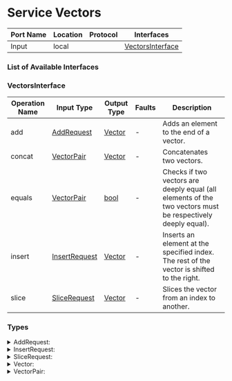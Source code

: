# Service Vectors

| Port Name | Location | Protocol | Interfaces |
| --- | --- | --- | --- |
| Input | local | | <a href='#VectorsInterface'>VectorsInterface</a> |

### List of Available Interfaces

### VectorsInterface

| Operation Name | Input Type | Output Type | Faults | Description |
| --- | --- | --- | --- | --- |
| add | <a href="#AddRequest">AddRequest</a> | <a href='#Vector'>Vector</a> | - |  Adds an element to the end of a vector. |
| concat | <a href="#VectorPair">VectorPair</a> | <a href='#Vector'>Vector</a> | - |  Concatenates two vectors. |
| equals | <a href="#VectorPair">VectorPair</a> | <a href='#bool'>bool</a> | - |  Checks if two vectors are deeply equal (all elements of the two vectors must be respectively deeply equal). |
| insert | <a href="#InsertRequest">InsertRequest</a> | <a href='#Vector'>Vector</a> | - |  Inserts an element at the specified index. The rest of the vector is shifted to the right. |
| slice | <a href="#SliceRequest">SliceRequest</a> | <a href='#Vector'>Vector</a> | - |  Slices the vector from an index to another. |


### Types

<details>
<summary><span id="AddRequest">AddRequest: 
</span>
</summary>

##### Type Declaration
<pre>
void &#123;
&nbsp;&nbsp;item[1,1]: undefined // 
&nbsp;&nbsp;vector[1,1]: <a href='#Vector'>Vector</a> // 
&#125;
</pre>
</details>
<details>
<summary><span id="InsertRequest">InsertRequest: 
</span>
</summary>

##### Type Declaration
<pre>
void &#123;
&nbsp;&nbsp;item[1,1]: undefined // 
&nbsp;&nbsp;index[1,1]: int // 
&nbsp;&nbsp;vector[1,1]: <a href='#Vector'>Vector</a> // 
&#125;
</pre>
</details>
<details>
<summary><span id="SliceRequest">SliceRequest: 
</span>
</summary>

##### Type Declaration
<pre>
void &#123;
&nbsp;&nbsp;from[1,1]: int // 
&nbsp;&nbsp;vector[1,1]: <a href='#Vector'>Vector</a> // 
&nbsp;&nbsp;to[1,1]: int // 
&#125;
|void &#123;
&nbsp;&nbsp;vector[1,1]: <a href='#Vector'>Vector</a> // 
&nbsp;&nbsp;to[1,1]: int // 
&#125;
|void &#123;
&nbsp;&nbsp;from[1,1]: int // 
&nbsp;&nbsp;vector[1,1]: <a href='#Vector'>Vector</a> // 
&#125;


</pre>
</details>
<details>
<summary><span id="Vector">Vector: 
</span>
</summary>

##### Type Declaration
<pre>
void &#123;
&nbsp;&nbsp;items[0,1]: undefined // 
&#125;
</pre>
</details>
<details>
<summary><span id="VectorPair">VectorPair: 
</span>
</summary>

##### Type Declaration
<pre>
void &#123;
&nbsp;&nbsp;fst[1,1]: <a href='#Vector'>Vector</a> // 
&nbsp;&nbsp;snd[1,1]: <a href='#Vector'>Vector</a> // 
&#125;
</pre>
</details>
